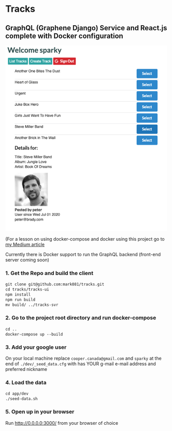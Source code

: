 # Tracks
## GraphQL (Graphene Django) Service and React.js complete with Docker configuration 

![Logo](/tracks.png)

(For a lesson on using docker-compose and docker using this project go to [my Medium article](https://medium.com/@markcooper_18226/running-multiple-services-in-a-single-docker-container-59f76aee3afb)

Currently there is Docker support to run the GraphQL backend (front-end server coming soon)

### 1. Get the Repo and build the client
```
git clone git@github.com:mark081/tracks.git
cd tracks/tracks-ui
npm install
npm run build
mv build/ ../tracks-svr
```

### 2. Go to the project root directory and run docker-compose
```
cd ..
docker-compose up --build
```

### 3. Add your google user
On your local machine replace `cooper.canada@gmail.com` and `sparky` at the end of `./dev/_seed_data.cfg` with has YOUR g-mail e-mail address and preferred nickname


### 4. Load the data

```
cd app/dev
./seed-data.sh
```

### 5. Open up in your browser
Run http://0.0.0.0:3000/ from your browser of choice

